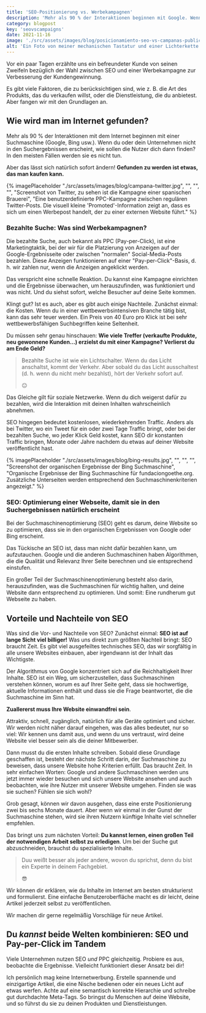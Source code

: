 ```yaml
---
title: 'SEO-Positionierung vs. Werbekampagnen'
description: 'Mehr als 90 % der Interaktionen beginnen mit Google. Wenn dein Unternehmen nicht in den Suchergebnissen erscheint, wie sollen die Nutzer dich dann finden?'
category: blogpost
key: 'seovscampaigns'
date: 2021-11-16
image: './src/assets/images/blog/posicionamiento-seo-vs-campanas-publicidad.jpg'
alt: 'Ein Foto von meiner mechanischen Tastatur und einer Lichterkette'
---
```


Vor ein paar Tagen erzählte uns ein befreundeter Kunde von seinen Zweifeln bezüglich der Wahl zwischen SEO und einer Werbekampagne zur Verbesserung der Kundengewinnung.

Es gibt viele Faktoren, die zu berücksichtigen sind, wie z. B. die Art des Produkts, das du verkaufen willst, oder die Dienstleistung, die du anbietest. Aber fangen wir mit den Grundlagen an.

## Wie wird man im Internet gefunden?

Mehr als 90 % der Interaktionen mit dem Internet beginnen mit einer Suchmaschine (Google, Bing usw.). Wenn du oder dein Unternehmen nicht in den Suchergebnissen erscheint, wie sollen die Nutzer dich dann finden? In den meisten Fällen werden sie es nicht tun.

Aber das lässt sich natürlich sofort ändern! **Gefunden zu werden ist etwas, das man kaufen kann.**

{% imagePlaceholder "./src/assets/images/blog/campana-twitter.jpg", "", "", "", "Screenshot von Twitter, zu sehen ist die Kampagne einer spanischen Brauerei", "Eine benutzerdefinierte PPC-Kampagne zwischen regulären Twitter-Posts. Die visuell kleine 'Promoted'-Information zeigt an, dass es sich um einen Werbepost handelt, der zu einer externen Website führt." %}

### Bezahlte Suche: Was sind Werbekampagnen?

Die bezahlte Suche, auch bekannt als PPC (Pay-per-Click), ist eine Marketingtaktik, bei der wir für die Platzierung von Anzeigen auf der Google-Ergebnisseite oder zwischen "normalen" Social-Media-Posts bezahlen. Diese Anzeigen funktionieren auf einer "Pay-per-Click"-Basis, d. h. wir zahlen nur, wenn die Anzeigen angeklickt werden.

Das verspricht eine schnelle Reaktion. Du kannst eine Kampagne einrichten und die Ergebnisse überwachen, um herauszufinden, was funktioniert und was nicht. Und du siehst sofort, welche Besucher auf deine Seite kommen.

Klingt gut? Ist es auch, aber es gibt auch einige Nachteile. Zunächst einmal: die Kosten. Wenn du in einer wettbewerbsintensiven Branche tätig bist, kann das sehr teuer werden. Ein Preis von 40 Euro pro Klick ist bei sehr wettbewerbsfähigen Suchbegriffen keine Seltenheit.

Du müssen sehr genau hinschauen:
**Wie viele Treffer (verkaufte Produkte, neu gewonnene Kunden...) erzielst du mit einer Kampagne? Verlierst du am Ende Geld?**

> Bezahlte Suche ist wie ein Lichtschalter. Wenn du das Licht anschaltst, kommt der Verkehr. Aber sobald du das Licht ausschaltest (d. h. wenn du nicht mehr bezahlst), hört der Verkehr sofort auf.
>
> 😐

Das Gleiche gilt für soziale Netzwerke. Wenn du dich weigerst dafür zu bezahlen, wird die Interaktion mit deinen Inhalten wahrscheinlich abnehmen.

SEO hingegen bedeutet kostenlosen, wiederkehrenden Traffic. Anders als bei Twitter, wo ein Tweet für ein oder zwei Tage Traffic bringt, oder bei der bezahlten Suche, wo jeder Klick Geld kostet, kann SEO dir konstanten Traffic bringen, Monate oder Jahre nachdem du etwas auf deiner Website veröffentlicht hast.

{% imagePlaceholder "./src/assets/images/blog/bing-results.jpg", "", "", "", "Screenshot der organischen Ergebnisse der Bing Suchmaschine", "Organische Ergebnisse der Bing Suchmaschine für fundaciongoethe.org. Zusätzliche Unterseiten werden entsprechend den Suchmaschinenkriterien angezeigt." %}

### SEO: Optimierung einer Webseite, damit sie in den Suchergebnissen natürlich erscheint

Bei der Suchmaschinenoptimierung (SEO) geht es darum, deine Website so zu optimieren, dass sie in den organischen Ergebnissen von Google oder Bing erscheint.

Das Tückische an SEO ist, dass man nicht dafür bezahlen kann, um aufzutauchen. Google und die anderen Suchmaschinen haben Algorithmen, die die Qualität und Relevanz Ihrer Seite berechnen und sie entsprechend einstufen.

Ein großer Teil der Suchmaschinenoptimierung besteht also darin, herauszufinden, was die Suchmaschinen für wichtig halten, und deine Website dann entsprechend zu optimieren. Und somit: Eine rundherum gut Webseite zu haben.

## Vorteile und Nachteile von SEO

Was sind die Vor- und Nachteile von SEO? Zunächst einmal: **SEO ist auf lange Sicht viel billiger!** Was uns direkt zum größten Nachteil bringt: SEO braucht Zeit. Es gibt viel ausgefeiltes technisches SEO, das wir sorgfältig in alle unsere Websites einbauen, aber irgendwann ist der Inhalt das Wichtigste.

Der Algorithmus von Google konzentriert sich auf die Reichhaltigkeit Ihrer Inhalte. SEO ist ein Weg, um sicherzustellen, dass Suchmaschinen verstehen können, worum es auf Ihrer Seite geht, dass sie hochwertige, aktuelle Informationen enthält und dass sie die Frage beantwortet, die die Suchmaschine im Sinn hat.

**Zuallererst muss Ihre Website einwandfrei sein**.

Attraktiv, schnell, zugänglich, natürlich für alle Geräte optimiert und sicher. Wir werden nicht näher darauf eingehen, was das alles bedeutet, nur so viel: Wir kennen uns damit aus, und wenn du uns vertraust, wird deine Website viel besser sein als die deiner Mitbewerber.

Dann musst du die ersten Inhalte schreiben. Sobald diese Grundlage geschaffen ist, besteht der nächste Schritt darin, der Suchmaschine zu beweisen, dass unsere Website hohe Kriterien erfüllt. Das braucht Zeit. In sehr einfachen Worten: Google und andere Suchmaschinen werden uns jetzt immer wieder besuchen und sich unsere Website ansehen und auch beobachten, wie ihre Nutzer mit unserer Website umgehen. Finden sie was sie suchen? Fühlen sie sich wohl?

Grob gesagt, können wir davon ausgehen, dass eine erste Positionierung zwei bis sechs Monate dauert. Aber wenn wir einmal in der Gunst der Suchmaschine stehen, wird sie ihren Nutzern künftige Inhalte viel schneller empfehlen.

Das bringt uns zum nächsten Vorteil: **Du kannst lernen, einen großen Teil der notwendigen Arbeit selbst zu erledigen**.
Um bei der Suche gut abzuschneiden, brauchst du spezialisierte Inhalte.

> Duu weißt besser als jeder andere, wovon du sprichst, denn du bist ein Experte in deinem Fachgebiet.
>
> 😎

Wir können dir erklären, wie du Inhalte im Internet am besten strukturierst und formulierst. Eine einfache Benutzeroberfläche macht es dir leicht, deine Artikel jederzeit selbst zu veröffentlichen.

Wir machen dir gerne regelmäßig Vorschläge für neue Artikel.

## Du _kannst_ beide Welten kombinieren: SEO und Pay-per-Click im Tandem

Viele Unternehmen nutzen SEO _und_ PPC gleichzeitig. Probiere es aus, beobachte die Ergebnisse. Vielleicht funktioniert dieser Ansatz bei dir!

Ich persönlich mag keine Internetwerbung.
Erstelle spannende und einzigartige Artikel, die eine Nische bedienen oder ein neues Licht auf etwas werfen. Achte auf eine semantisch korrekte Hierarchie und schreibe gut durchdachte Meta-Tags. So bringst du Menschen auf deine Website, und so führst du sie zu deinen Produkten und Dienstleistungen.
